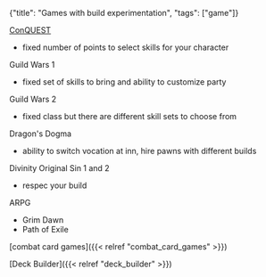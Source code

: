 {"title": "Games with build experimentation", "tags": ["game"]}

[ConQUEST](https://www.conquestmud.ca/)
* fixed number of points to select skills for your character

Guild Wars 1
* fixed set of skills to bring and ability to customize party

Guild Wars 2
* fixed class but there are different skill sets to choose from

Dragon's Dogma
* ability to switch vocation at inn, hire pawns with different builds

Divinity Original Sin 1 and 2
* respec your build

ARPG
* Grim Dawn
* Path of Exile

[combat card games]({{< relref "combat_card_games" >}})

[Deck Builder]({{< relref "deck_builder" >}})
